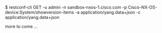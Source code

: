 $ restconf-cli GET -u admin -n sandbox-nxos-1.cisco.com -p Cisco-NX-OS-device:System/showversion-items -a application/yang.data+json -c application/yang.data+json

more to come ...
